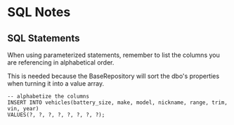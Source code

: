 # SQL Notes

## SQL Statements

When using parameterized statements, remember to list the columns you are referencing in alphabetical order.

This is needed because the BaseRepository will sort the dbo's properties when turning it into a value array.

```
-- alphabetize the columns
INSERT INTO vehicles(battery_size, make, model, nickname, range, trim, vin, year)
VALUES(?, ?, ?, ?, ?, ?, ?, ?);
```